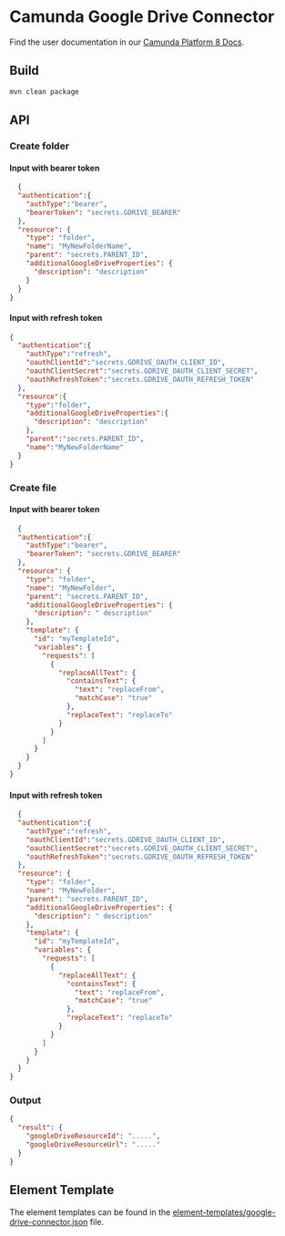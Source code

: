# Camunda Google Drive Connector

Find the user documentation in our [Camunda Platform 8 Docs](https://docs.camunda.io/docs/components/integration-framework/connectors/out-of-the-box-connectors/googledrive/).

## Build

```bash
mvn clean package
```

## API

### Create folder

#### Input with bearer token

```json
  {
  "authentication":{
    "authType":"bearer",
    "bearerToken": "secrets.GDRIVE_BEARER"
  },
  "resource": {
    "type": "folder",
    "name": "MyNewFolderName",
    "parent": "secrets.PARENT_ID",
    "additionalGoogleDriveProperties": {
      "description": "description"
    }
  }
}
```

#### Input with refresh token

```json
{
  "authentication":{
    "authType":"refresh",
    "oauthClientId":"secrets.GDRIVE_OAUTH_CLIENT_ID",
    "oauthClientSecret":"secrets.GDRIVE_OAUTH_CLIENT_SECRET",
    "oauthRefreshToken":"secrets.GDRIVE_OAUTH_REFRESH_TOKEN"
  },
  "resource":{
    "type":"folder",
    "additionalGoogleDriveProperties":{
      "description": "description"
    },
    "parent":"secrets.PARENT_ID",
    "name":"MyNewFolderName"
  }
}
```

### Create file

#### Input with bearer token

```json
  {
  "authentication":{
    "authType":"bearer",
    "bearerToken": "secrets.GDRIVE_BEARER"
  },
  "resource": {
    "type": "folder",
    "name": "MyNewFolder",
    "parent": "secrets.PARENT_ID",
    "additionalGoogleDriveProperties": {
      "description": " description"
    },
    "template": {
      "id": "myTemplateId",
      "variables": {
        "requests": [
          {
            "replaceAllText": {
              "containsText": {
                "text": "replaceFrom",
                "matchCase": "true"
              },
              "replaceText": "replaceTo"
            }
          }
        ]
      }
    }
  }
}
```

#### Input with refresh token

```json
  {
  "authentication":{
    "authType":"refresh",
    "oauthClientId":"secrets.GDRIVE_OAUTH_CLIENT_ID",
    "oauthClientSecret":"secrets.GDRIVE_OAUTH_CLIENT_SECRET",
    "oauthRefreshToken":"secrets.GDRIVE_OAUTH_REFRESH_TOKEN"
  },
  "resource": {
    "type": "folder",
    "name": "MyNewFolder",
    "parent": "secrets.PARENT_ID",
    "additionalGoogleDriveProperties": {
      "description": " description"
    },
    "template": {
      "id": "myTemplateId",
      "variables": {
        "requests": [
          {
            "replaceAllText": {
              "containsText": {
                "text": "replaceFrom",
                "matchCase": "true"
              },
              "replaceText": "replaceTo"
            }
          }
        ]
      }
    }
  }
}
```

### Output

```json
{
  "result": {
    "googleDriveResourceId": ".....",
    "googleDriveResourceUrl": "....."
  }
}
```

## Element Template

The element templates can be found in
the [element-templates/google-drive-connector.json](element-templates/google-drive-connector.json) file.

